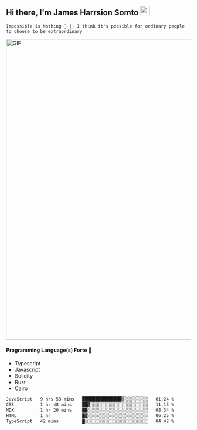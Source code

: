 ## Hi there, I'm James Harrsion Somto <img src="https://media.giphy.com/media/hvRJCLFzcasrR4ia7z/giphy.gif" width="25px">

`Impossible is Nothing 🚀 || I think it's possible for ordinary people to choose to be extraordinary`

 
<img align="center" alt="GIF" src="https://github.com/Gapur/Gapur/blob/master/coding.gif?raw=true" width="818px" height="818px" />


#### Programming Language(s) Forte 🚀
- Typescript
- Javascript
- Solidity
- Rust
- Cairo



<!--START_SECTION:waka-->

```txt
JavaScript   9 hrs 53 mins   ███████████████▒░░░░░░░░░   61.24 %
CSS          1 hr 48 mins    ██▓░░░░░░░░░░░░░░░░░░░░░░   11.15 %
MDX          1 hr 20 mins    ██░░░░░░░░░░░░░░░░░░░░░░░   08.34 %
HTML         1 hr            █▓░░░░░░░░░░░░░░░░░░░░░░░   06.25 %
TypeScript   42 mins         █░░░░░░░░░░░░░░░░░░░░░░░░   04.42 %
```

<!--END_SECTION:waka-->
<br />
<br />
<br />







